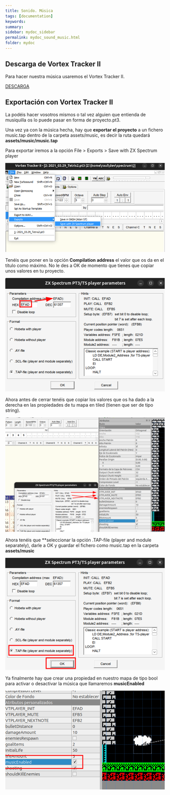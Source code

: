 ```yaml
---
title: Sonido. Música
tags: [documentation]
keywords:
summary: 
sidebar: mydoc_sidebar
permalink: mydoc_sound_music.html
folder: mydoc
---
```


## Descarga de Vortex Tracker II

Para hacer nuestra música usaremos el Vortex Tracker II.

[DESCARGA](https://bulba.untergrund.net/vortex_e.htm)

## Exportación con Vortex Tracker II

La podéis hacer vosotros mismos o tal vez alguien que entienda de musiquilla os lo puede pasar en forma de proyecto.pt3.

Una vez ya con la música hecha, hay que **exportar el proyecto** a un fichero music.tap dentro de la carpeta assets/music, es decir la ruta quedará **assets/music/music.tap**

Para exportar iremos a la opción File > Exports > Save with ZX Spectrum player

![](images/vortex_export_menu.png)

Tenéis que poner en la opción **Compilation address** el valor que os da en el título como máximo. No le des a OK de momento que tienes que copiar unos valores en tu proyecto.

![](images/vortex_compilation_address.png)

Ahora antes de cerrar tenéis que copiar los valores que os ha dado a la derecha en las propiedades de tu mapa en tiled (tienen que ser de tipo string).

![](images/vortex_custom_properties.png)

Ahora tenéis que **seleccionar la opción .TAP-file (player and module separately), darle a OK y guardar el fichero como music.tap en la carpeta **assets/music**

![](images/vortex_tap_file.png)

Ya finalmente hay que crear una propiedad en nuestro mapa de tipo bool para activar o desactivar la música que llamaremos **musicEnabled**

![](images/tiled_music_enabled.png)


